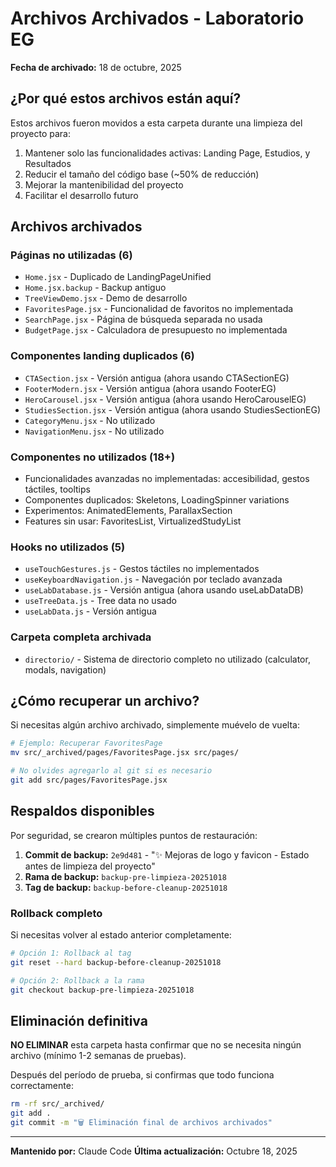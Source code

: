 # Archivos Archivados - Laboratorio EG

**Fecha de archivado:** 18 de octubre, 2025

## ¿Por qué estos archivos están aquí?

Estos archivos fueron movidos a esta carpeta durante una limpieza del proyecto para:
1. Mantener solo las funcionalidades activas: Landing Page, Estudios, y Resultados
2. Reducir el tamaño del código base (~50% de reducción)
3. Mejorar la mantenibilidad del proyecto
4. Facilitar el desarrollo futuro

## Archivos archivados

### Páginas no utilizadas (6)
- `Home.jsx` - Duplicado de LandingPageUnified
- `Home.jsx.backup` - Backup antiguo
- `TreeViewDemo.jsx` - Demo de desarrollo
- `FavoritesPage.jsx` - Funcionalidad de favoritos no implementada
- `SearchPage.jsx` - Página de búsqueda separada no usada
- `BudgetPage.jsx` - Calculadora de presupuesto no implementada

### Componentes landing duplicados (6)
- `CTASection.jsx` - Versión antigua (ahora usando CTASectionEG)
- `FooterModern.jsx` - Versión antigua (ahora usando FooterEG)
- `HeroCarousel.jsx` - Versión antigua (ahora usando HeroCarouselEG)
- `StudiesSection.jsx` - Versión antigua (ahora usando StudiesSectionEG)
- `CategoryMenu.jsx` - No utilizado
- `NavigationMenu.jsx` - No utilizado

### Componentes no utilizados (18+)
- Funcionalidades avanzadas no implementadas: accesibilidad, gestos táctiles, tooltips
- Componentes duplicados: Skeletons, LoadingSpinner variations
- Experimentos: AnimatedElements, ParallaxSection
- Features sin usar: FavoritesList, VirtualizedStudyList

### Hooks no utilizados (5)
- `useTouchGestures.js` - Gestos táctiles no implementados
- `useKeyboardNavigation.js` - Navegación por teclado avanzada
- `useLabDatabase.js` - Versión antigua (ahora usando useLabDataDB)
- `useTreeData.js` - Tree data no usado
- `useLabData.js` - Versión antigua

### Carpeta completa archivada
- `directorio/` - Sistema de directorio completo no utilizado (calculator, modals, navigation)

## ¿Cómo recuperar un archivo?

Si necesitas algún archivo archivado, simplemente muévelo de vuelta:

```bash
# Ejemplo: Recuperar FavoritesPage
mv src/_archived/pages/FavoritesPage.jsx src/pages/

# No olvides agregarlo al git si es necesario
git add src/pages/FavoritesPage.jsx
```

## Respaldos disponibles

Por seguridad, se crearon múltiples puntos de restauración:

1. **Commit de backup:** `2e9d481` - "✨ Mejoras de logo y favicon - Estado antes de limpieza del proyecto"
2. **Rama de backup:** `backup-pre-limpieza-20251018`
3. **Tag de backup:** `backup-before-cleanup-20251018`

### Rollback completo

Si necesitas volver al estado anterior completamente:

```bash
# Opción 1: Rollback al tag
git reset --hard backup-before-cleanup-20251018

# Opción 2: Rollback a la rama
git checkout backup-pre-limpieza-20251018
```

## Eliminación definitiva

**NO ELIMINAR** esta carpeta hasta confirmar que no se necesita ningún archivo (mínimo 1-2 semanas de pruebas).

Después del período de prueba, si confirmas que todo funciona correctamente:

```bash
rm -rf src/_archived/
git add .
git commit -m "🗑️ Eliminación final de archivos archivados"
```

---

**Mantenido por:** Claude Code
**Última actualización:** Octubre 18, 2025
